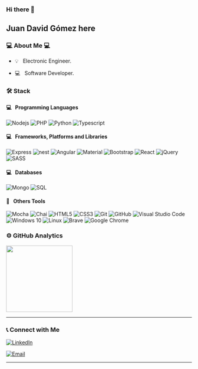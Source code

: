 ### Hi there 👋<h2> Juan David Gómez here</h2>

<h3>💻 About Me 💻</h3>


- 💡  &nbsp; Electronic Engineer.

- 💻 &nbsp; Software Developer.


<h3>🛠 Stack</h3>
<h4>💻 &nbsp; Programming Languages</h4>

 ![Nodejs](https://img.shields.io/badge/Node.js-43853D?style=for-the-badge&logo=node.js&logoColor=white)
 ![PHP](https://img.shields.io/badge/PHP-777BB4?style=for-the-badge&logo=php&logoColor=white)
 ![Python](https://img.shields.io/badge/Python-3776AB?style=for-the-badge&logo=python&logoColor=white)
 ![Typescript](https://img.shields.io/badge/TypeScript-007ACC?style=for-the-badge&logo=typescript&logoColor=white)
 

 <h4>💻 &nbsp; Frameworks, Platforms and Libraries</h4> 
 
  ![Express](https://img.shields.io/badge/Express.js-404D59?style=for-the-badge)
  ![nest](https://img.shields.io/badge/Nest.js-CC2927?style=for-the-badge&logo=nestjs&logoColor=white)
  ![Angular](https://img.shields.io/badge/Angular-DD0031?style=for-the-badge&logo=angular&logoColor=white)
  ![Material](https://img.shields.io/badge/Material--UI-0081CB?style=for-the-badge&logo=material-ui&logoColor=white)
  ![Bootstrap](https://img.shields.io/badge/bootstrap-%23563D7C.svg?style=for-the-badge&logo=bootstrap&logoColor=white)
  ![React](https://img.shields.io/badge/react-%2320232a.svg?style=for-the-badge&logo=react&logoColor=%2361DAFB)
  ![jQuery](https://img.shields.io/badge/jquery-%230769AD.svg?style=for-the-badge&logo=jquery&logoColor=white)
  ![SASS](https://img.shields.io/badge/SASS-hotpink.svg?style=for-the-badge&logo=SASS&logoColor=white)

<h4>💻 &nbsp; Databases</h4> 

![Mongo](https://img.shields.io/badge/MongoDB-4EA94B?style=for-the-badge&logo=mongodb&logoColor=white)
![SQL](https://img.shields.io/badge/MYSQL-00000F?style=for-the-badge&logo=mysql&logoColor=white) 

<h4>🔧 &nbsp; Others Tools</h4> 

![Mocha](https://img.shields.io/badge/mocha.js-323330?style=for-the-badge&logo=mocha&logoColor=Brown)
![Chai](https://img.shields.io/badge/chai.js-323330?style=for-the-badge&logo=chai&logoColor=red)
![HTML5](https://img.shields.io/badge/html5-%23E34F26.svg?style=for-the-badge&logo=html5&logoColor=white)
![CSS3](https://img.shields.io/badge/css3-%231572B6.svg?style=for-the-badge&logo=css3&logoColor=white)
![Git](https://img.shields.io/badge/git-%23F05033.svg?style=for-the-badge&logo=git&logoColor=white)
![GitHub](https://img.shields.io/badge/github-%23121011.svg?style=for-the-badge&logo=github&logoColor=white)
![Visual Studio Code](https://img.shields.io/badge/VisualStudioCode-0078d7.svg?style=for-the-badge&logo=visual-studio-code&logoColor=white)
![Windows 10](https://img.shields.io/badge/Windows-0078D6?style=for-the-badge&logo=windows&logoColor=white)
![Linux](https://img.shields.io/badge/Linux-FCC624?style=for-the-badge&logo=linux&logoColor=black)
![Brave](https://img.shields.io/badge/Brave-FB542B?style=for-the-badge&logo=Brave&logoColor=white)
![Google Chrome](https://img.shields.io/badge/Google%20Chrome-4285F4?style=for-the-badge&logo=GoogleChrome&logoColor=white)



<h3> ⚙️  GitHub Analytics </h3>


<a href="https://github.com/JuandGomezS">
  <img height="180em" src="https://github-readme-stats.vercel.app/api?username=JuandGomezS&theme=buefy&show_icons=true" />
</a>

<hr>

<h3> 📞  Connect with Me </h3>

<p align="center">



<a href="https://www.linkedin.com/in/juandgomezs/"><img alt="LinkedIn" src="https://img.shields.io/badge/LinkedIn-Juan%20Gomez-blue?style=flat-square&logo=linkedin"></a>

<a href="mailto:juandgomez13@gmail.com"><img alt="Email" src="https://img.shields.io/badge/Email-juandgomez13@gmail.com-blue?style=flat-square&logo=gmail"></a>

</p>





<hr>
